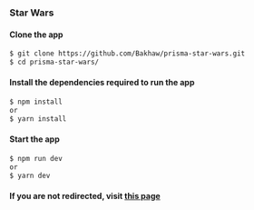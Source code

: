 ### Star Wars

#### Clone the app

```bash
$ git clone https://github.com/Bakhaw/prisma-star-wars.git
$ cd prisma-star-wars/
```

#### Install the dependencies required to run the app

```bash
$ npm install
or
$ yarn install
```

#### Start the app

```bash
$ npm run dev
or
$ yarn dev
```

#### If you are not redirected, visit [this page](http://localhost:3000)
